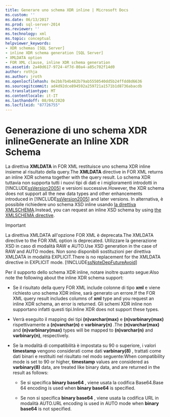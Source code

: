```yaml
---
title: Generare uno schema XDR inline | Microsoft Docs
ms.custom: ''
ms.date: 06/13/2017
ms.prod: sql-server-2014
ms.reviewer: ''
ms.technology: xml
ms.topic: conceptual
helpviewer_keywords:
- XDR schemas [SQL Server]
- inline XDR schema generation [SQL Server]
- XMLDATA option
- FOR XML clause, inline XDR schema generation
ms.assetid: 2a40d617-9724-4f7d-80a4-a85c702f14d0
author: rothja
ms.author: jroth
ms.openlocfilehash: 0e2bb7b4b482b79ab5550540dd5b24ffdd8d6636
ms.sourcegitcommit: ad4d92dce894592a259721a1571b1d8736abacdb
ms.translationtype: MT
ms.contentlocale: it-IT
ms.lasthandoff: 08/04/2020
ms.locfileid: "87726755"
---
```

# <a name="generate-an-inline-xdr-schema"></a><span data-ttu-id="52221-102">Generazione di uno schema XDR inline</span><span class="sxs-lookup"><span data-stu-id="52221-102">Generate an Inline XDR Schema</span></span>
  <span data-ttu-id="52221-103">La direttiva **XMLDATA** in FOR XML restituisce uno schema XDR inline insieme al risultato della query.</span><span class="sxs-lookup"><span data-stu-id="52221-103">The **XMLDATA** directive in FOR XML returns an inline XDR schema together with the query result.</span></span> <span data-ttu-id="52221-104">Lo schema XDR tuttavia non supporta tutti i nuovi tipi di dati e i miglioramenti introdotti in [!INCLUDE[ssVersion2005](../../includes/ssversion2005-md.md)] e versioni successive.</span><span class="sxs-lookup"><span data-stu-id="52221-104">However, the XDR schema does not support all the new data types and other enhancements introduced in [!INCLUDE[ssVersion2005](../../includes/ssversion2005-md.md)] and later versions.</span></span> <span data-ttu-id="52221-105">In alternativa, è possibile richiedere uno schema XSD inline usando [la direttiva XMLSCHEMA](generate-an-inline-xsd-schema.md).</span><span class="sxs-lookup"><span data-stu-id="52221-105">Instead, you can request an inline XSD schema by using [the XMLSCHEMA directive](generate-an-inline-xsd-schema.md).</span></span>  
  
> [!IMPORTANT]  
>  <span data-ttu-id="52221-106">La direttiva XMLDATA all'opzione FOR XML è deprecata.</span><span class="sxs-lookup"><span data-stu-id="52221-106">The XMLDATA directive to the FOR XML option is deprecated.</span></span> <span data-ttu-id="52221-107">Utilizzare la generazione XSD in caso di modalità RAW e AUTO.</span><span class="sxs-lookup"><span data-stu-id="52221-107">Use XSD generation in the case of RAW and AUTO modes.</span></span> <span data-ttu-id="52221-108">Non sono disponibili sostituzioni per direttiva XMLDATA in modalità EXPLICIT.</span><span class="sxs-lookup"><span data-stu-id="52221-108">There is no replacement for the XMLDATA directive in EXPLICIT mode.</span></span> [!INCLUDE[ssNoteDepFutureAvoid](../../includes/ssnotedepfutureavoid-md.md)]  
  
 <span data-ttu-id="52221-109">Per il supporto dello schema XDR inline, notare inoltre quanto segue:</span><span class="sxs-lookup"><span data-stu-id="52221-109">Also note the following about the inline XDR schema support:</span></span>  
  
-   <span data-ttu-id="52221-110">Se il risultato della query FOR XML include colonne di tipo **xml** e viene richiesto uno schema XDR inline, sarà generato un errore.</span><span class="sxs-lookup"><span data-stu-id="52221-110">If the FOR XML query result includes columns of **xml** type and you request an inline XDR schema, an error is returned.</span></span> <span data-ttu-id="52221-111">Gli schemi XDR inline non supportano infatti questi tipi.</span><span class="sxs-lookup"><span data-stu-id="52221-111">Inline XDR does not support these types.</span></span>  
  
-   <span data-ttu-id="52221-112">Verrà eseguito il mapping dei tipi **(n)varchar(max)** e **(n)varbinary(max)** rispettivamente a **(n)varchar(n)** e **varbinary(n)** .</span><span class="sxs-lookup"><span data-stu-id="52221-112">The **(n)varchar(max)** and **(n)varbinary(max)** types will be mapped to **(n)varchar(n)** and **varbinary(n)**, respectively.</span></span>  
  
-   <span data-ttu-id="52221-113">Se la modalità di compatibilità è impostata su 90 o superiore, i valori **timestamp** vengono considerati come dati **varbinary(8)** , trattati come dati binari e restituiti nel risultato nel modo seguente:</span><span class="sxs-lookup"><span data-stu-id="52221-113">When compatibility mode is set to 90 or higher, **timestamp** values are considered as **varbinary(8)** data, are treated like binary data, and are returned in the result as follows:</span></span>  
  
    -   <span data-ttu-id="52221-114">Se si specifica **binary base64** , viene usata la codifica Base64.</span><span class="sxs-lookup"><span data-stu-id="52221-114">Base 64 encoding is used when **binary base64** is specified.</span></span>  
  
    -   <span data-ttu-id="52221-115">Se non si specifica **binary base64** , viene usata la codifica URL in modalità AUTO.</span><span class="sxs-lookup"><span data-stu-id="52221-115">URL encoding is used in AUTO mode when **binary base64** is not specified.</span></span>  
  
  
